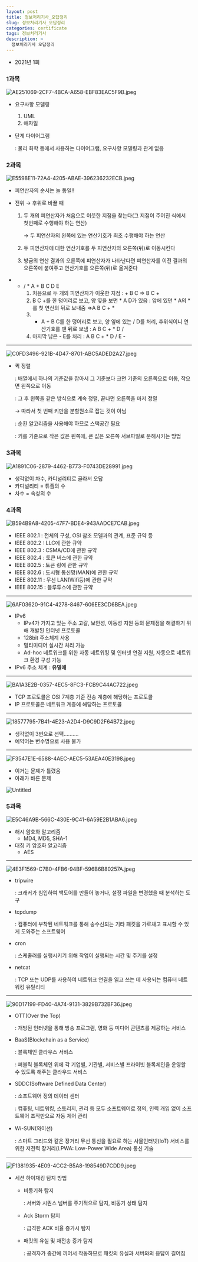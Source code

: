 ```yaml
---
layout: post
title: 정보처리기사_오답정리
slug: 정보처리기사_오답정리
categories: certificate
tags: 정보처리기사
description: >
  정보처리기사 오답정리
---
```


- 2021년 1회

### 1과목

![AE251069-2CF7-4BCA-A658-EBF83EAC5F9B.jpeg](https://s3-us-west-2.amazonaws.com/secure.notion-static.com/a5246015-03c5-4b39-8c11-b0f1ab99b073/AE251069-2CF7-4BCA-A658-EBF83EAC5F9B.jpeg)

- 요구사항 모델링
    1. UML
    2. 애자일
- 단계 다이어그램
    
    : 물리 화학 등에서 사용하는 다이어그램, 요구사항 모델링과 관계 없음
    

### 2과목

![E5598E11-72A4-4205-ABAE-396236232ECB.jpeg](https://s3-us-west-2.amazonaws.com/secure.notion-static.com/104d701d-afdf-4c0a-acb1-ce82977d7f79/E5598E11-72A4-4205-ABAE-396236232ECB.jpeg)

- 피연산자의 순서는 늘 동일!!
- 전위 → 후위로 바꿀 때
    1. 두 개의 피연산자가 처음으로 이웃한 지점을 찾는다(그 지점이 주어진 식에서 첫번째로 수행해야 하는 연산)
        
        → 두 피연산자의 왼쪽에 있는 연산기호가 최초 수행해야 하는 연산
        
    2. 두 피연산자에 대한 연산기호를 두 피연산자의 오른쪽(뒤)로 이동시킨다
    3. 방금의 연산 결과의 오른쪽에 피연산자가 나타난다면 피연산자를 이전 결과의 오른쪽에 붙여주고 연산기호를 오른쪽(뒤)로 옮겨준다

- - / * A + B C D E
    1. 처음으로 두 개의 피연산자가 이웃한 지점 : + B C ⇒ B C +
    2. B C +를 한 덩어리로 보고, 양 옆을 보면 * A D가 있음 : 앞에 있던 * A의 *를 첫 연산의 뒤로 보내줌 ⇒A B C + *
    3. * A + B C를 한 덩어리로 보고, 양 옆에 있는 / D를 처리, 후위식이니 연산기호를 맨 뒤로 보냄 :  A B C + * D /
    4. 마지막 남은 - E를 처리 : A B C + * D / E -

---

![C0FD3496-921B-4D47-8701-ABC5ADED2A27.jpeg](https://s3-us-west-2.amazonaws.com/secure.notion-static.com/86c336a9-4229-4633-aba8-9a28e372dcd8/C0FD3496-921B-4D47-8701-ABC5ADED2A27.jpeg)

- 퀵 정렬
    
    : 배열에서 하나의 기준값을 잡아서 그 기준보다 크면 기준의 오른쪽으로 이동, 작으면 왼쪽으로 이동
    
    : 그 후 왼쪽을 같은 방식으로 계속 정렬, 끝나면 오른쪽을 마저 정렬
    
    → 따라서 첫 번째 키만을 분할원소로 잡는 것이 아님
    
    : 순환 알고리즘을 사용해야 하므로 스택공간 필요
    
    : 키를 기준으로 작은 값은 왼쪽에, 큰 값은 오른쪽 서브파일로 분해시키는 방법
    

### 3과목

![A1891C06-2879-4462-B773-F0743DE28991.jpeg](https://s3-us-west-2.amazonaws.com/secure.notion-static.com/2e27e294-7ce9-477f-b393-968d8133161c/A1891C06-2879-4462-B773-F0743DE28991.jpeg)

- 생각없이 차수, 카디널리티로 골라서 오답
- 카디널리티 = 튜플의 수
- 차수 = 속성의 수

### 4과목

![B594B9A8-4205-47F7-BDE4-943AADCE7CAB.jpeg](https://s3-us-west-2.amazonaws.com/secure.notion-static.com/5d6b49ae-f060-46f1-bbea-8310524b983c/B594B9A8-4205-47F7-BDE4-943AADCE7CAB.jpeg)

- IEEE 802.1 : 전체의 구성, OSI 참조 모델과의 관계, 표준 규약 등
- IEEE 802.2 : LLC에 관한 규약
- IEEE 802.3 : CSMA/CD에 관한 규약
- IEEE 802.4 : 토큰 버스에 관한 규약
- IEEE 802.5 : 토큰 링에 관한 규약
- IEEE 802.6 : 도시형 통신망(MAN)에 관한 규약
- IEEE 802.11 : 무선 LAN(Wifi등)에 관한 규약
- IEEE 802.15 : 블루투스에 관한 규약

---

![6AF03620-91C4-4278-8467-606EE3CD6BEA.jpeg](https://s3-us-west-2.amazonaws.com/secure.notion-static.com/1e299f51-f7c8-486b-9030-72b82893ee28/6AF03620-91C4-4278-8467-606EE3CD6BEA.jpeg)

- IPv6
    - IPv4가 가지고 있는 주소 고갈, 보안성, 이동성 지원 등의 문제점을 해결하기 위해 개발된 인터넷 프로토콜
    - 128bit 주소체계 사용
    - 멀티미디어 실시간 처리 가능
    - Ad-hoc 네트워크를 위한 자동 네트워킹 및 인터넷 연결 지원, 자동으로 네트워크 환경 구성 가능
- IPv6 주소 체계 : **유멀애**

---

![BA1A3E2B-0357-4EC5-8FC3-FCB9C44AC722.jpeg](https://s3-us-west-2.amazonaws.com/secure.notion-static.com/1082307e-7d28-4149-9ad5-de46c4f2d57a/BA1A3E2B-0357-4EC5-8FC3-FCB9C44AC722.jpeg)

- TCP 프로토콜은 OSI 7계층 기준 전송 계층에 해당하는 프로토콜
- IP 프로토콜은 네트워크 계층에 해당하는 프로토콜

---

![18577795-7B41-4E23-A2D4-D9C9D2F64B72.jpeg](https://s3-us-west-2.amazonaws.com/secure.notion-static.com/947eb358-c8dc-4cfd-8eb6-6a03c5304c46/18577795-7B41-4E23-A2D4-D9C9D2F64B72.jpeg)

- 생각없이 3번으로 선택..........
- 예약어는 변수명으로 사용 불가

---

![F3547E1E-6588-4AEC-AEC5-53AEA40E3198.jpeg](https://s3-us-west-2.amazonaws.com/secure.notion-static.com/e5858bfe-08e9-4631-8826-279d44d64883/F3547E1E-6588-4AEC-AEC5-53AEA40E3198.jpeg)

- 이거는 문제가 틀렸음
- 아래가 바른 문제

![Untitled](https://s3-us-west-2.amazonaws.com/secure.notion-static.com/ca355302-6501-45b7-a97e-ec6169f36266/Untitled.png)

### 5과목

![E5C46A9B-566C-430E-9C41-6A59E2B1ABA6.jpeg](https://s3-us-west-2.amazonaws.com/secure.notion-static.com/8cc8bb46-355d-466e-9dc4-f3c21b7b5963/E5C46A9B-566C-430E-9C41-6A59E2B1ABA6.jpeg)

- 해시 암호화 알고리즘
    - MD4, MD5, SHA-1
- 대칭 키 암호화 알고리즘
    - AES

---

![4E3F1569-C7B0-4FB6-94BF-596B6B80257A.jpeg](https://s3-us-west-2.amazonaws.com/secure.notion-static.com/a9a3a234-951d-4f82-a289-99519e98b915/4E3F1569-C7B0-4FB6-94BF-596B6B80257A.jpeg)

- tripwire
    
    : 크래커가 침입하여 백도어를 만들어 놓거나, 설정 파일을 변경했을 때 분석하는 도구
    
- tcpdump
    
    : 컴퓨터에 부착된 네트워크를 통해 송수신되는 기타 패킷을 가로채고 표시할 수 있게 도와주는 소프트웨어
    
- cron
    
    : 스케줄러를 실행시키기 위해 작업이 실행되는 시간 및 주기를 설정
    
- netcat
    
    : TCP 또는 UDP를 사용하여 네트워크 연결을 읽고 쓰는 데 사용되는 컴퓨터 네트워킹 유틸리티
    

---

![90D17199-FD40-4A74-9131-3829B732BF36.jpeg](https://s3-us-west-2.amazonaws.com/secure.notion-static.com/e5079a67-e963-4a7d-984e-9cbf8fcd5898/90D17199-FD40-4A74-9131-3829B732BF36.jpeg)

- OTT(Over the Top)
    
    : 개방된 인터넷을 통해 방송 프로그램, 영화 등 미디어 콘텐츠를 제공하는 서비스
    
- BaaS(Blockchain as a Service)
    
    : 블록체인 클라우스 서비스
    
    : 퍼블릭 블록체인 위에 각 기업별, 기관별, 서비스별 프라이빗 블록체인을 운영할 수 있도록 해주는 클라우드 서비스
    
- SDDC(Software Defined Data Center)
    
    : 소프트웨어 정의 데이터 센터
    
    : 컴퓨팅, 네트워킹, 스토리지, 관리 등 모두 소프트웨어로 정의, 인력 개입 없이 소프트웨어 조작만으로 자동 제어 관리
    
- Wi-SUN(와이선)
    
    : 스마트 그리드와 같은 장거리 무선 통신을 필요로 하는 사물인터넷(IoT) 서비스를 위한 저전력 장거리(LPWA: Low-Power Wide Area) 통신 기술
    

---

![F1381935-4E09-4CC2-B5A8-198549D7CDD9.jpeg](https://s3-us-west-2.amazonaws.com/secure.notion-static.com/a19fbec9-ec71-42c4-928d-4659c3cdeb0e/F1381935-4E09-4CC2-B5A8-198549D7CDD9.jpeg)

- 세션 하이재킹 탐지 방법
    - 비동기화 탐지
        
        : 서버와 시퀀스 넘버를 주기적으로 탐지, 비동기 상태 탐지
        
    - Ack Storm 탐지
        
        : 급격한 ACK 비율 증가시 탐지
        
    - 패킷의 유실 및 재전송 증가 탐지
        
        : 공격자가 중간에 끼어서 작동하므로 패킷의 유실과 서버와의 응답이 길어짐